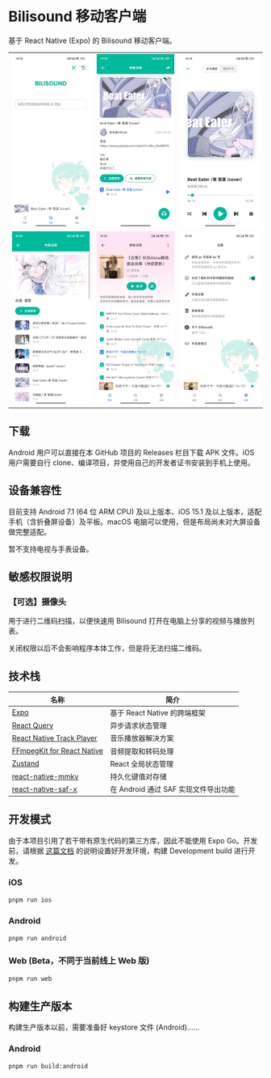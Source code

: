 # Bilisound 移动客户端

基于 React Native (Expo) 的 Bilisound 移动客户端。

<table>
<tbody>
<tr>
<td><img src=".github/assets/Screenshot_2024-10-03-14-58-03-293_moe.bilisound.app.jpg" alt="首页"></td>
<td><img src=".github/assets/Screenshot_2024-10-03-14-58-10-400_moe.bilisound.app.jpg" alt="详情"></td>
<td><img src=".github/assets/Screenshot_2024-10-03-14-58-14-386_moe.bilisound.app.jpg" alt="正在播放"></td>
</tr>
<tr>
<td><img src=".github/assets/Screenshot_2024-10-03-14-58-18-556_moe.bilisound.app.jpg" alt="合集"></td>
<td><img src=".github/assets/Screenshot_2024-10-03-14-58-29-386_moe.bilisound.app.jpg" alt="歌单"></td>
<td><img src=".github/assets/Screenshot_2024-10-03-14-58-35-375_moe.bilisound.app.jpg" alt="设置"></td>
</tr>
</tbody>
</table>

## 下载

Android 用户可以直接在本 GitHub 项目的 Releases 栏目下载 APK 文件。iOS 用户需要自行 clone、编译项目，并使用自己的开发者证书安装到手机上使用。

## 设备兼容性

目前支持 Android 7.1 (64 位 ARM CPU) 及以上版本、iOS 15.1 及以上版本，适配手机（含折叠屏设备）及平板。macOS 电脑可以使用，但是布局尚未对大屏设备做完整适配。

暂不支持电视与手表设备。

## 敏感权限说明

### 【可选】摄像头

用于进行二维码扫描，以便快速用 Bilisound 打开在电脑上分享的视频与播放列表。

关闭权限以后不会影响程序本体工作，但是将无法扫描二维码。

## 技术栈

| 名称                                                                    | 简介                                 |
|-----------------------------------------------------------------------|------------------------------------|
| [Expo](https://expo.dev/)                                             | 基于 React Native 的跨端框架              |
| [React Query](https://tanstack.com/query/latest)                      | 异步请求状态管理                           |
| [React Native Track Player](https://rntp.dev/)                        | 音乐播放器解决方案                          |
| [FFmpegKit for React Native](https://github.com/arthenica/ffmpeg-kit) | 音频提取和转码处理                          |
| [Zustand](https://zustand-demo.pmnd.rs/)                              | React 全局状态管理                       |
| [react-native-mmkv](https://github.com/mrousavy/react-native-mmkv)    | 持久化键值对存储                           |
| [react-native-saf-x](https://github.com/jd1378/react-native-saf-x)    | 在 Android 通过 SAF 实现文件导出功能          |

## 开发模式

由于本项目引用了若干带有原生代码的第三方库，因此不能使用 Expo Go。开发前，请根据 [这篇文档](https://docs.expo.dev/guides/local-app-development/) 的说明设置好开发环境，构建 Development build 进行开发。

### iOS

```bash
pnpm run ios
```

### Android

```bash
pnpm run android
```

### Web (Beta，不同于当前线上 Web 版)

```bash
pnpm run web
```

## 构建生产版本

构建生产版本以前，需要准备好 keystore 文件 (Android)……

### Android

```bash
pnpm run build:android
```
